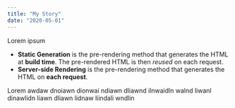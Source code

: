 ```yaml
---
title: "My Story"
date: "2020-05-01"
---
```


Lorem ipsum

- **Static Generation** is the pre-rendering method that generates the HTML at **build time**. The pre-rendered HTML is then _reused_ on each request.
- **Server-side Rendering** is the pre-rendering method that generates the HTML on **each request**.

Lorem awdaw dnoiawn dionwai ndiawn dliawnd ilnwaidln walnd liwanl dinawlidn liawn dliawn lidnaw liindali wndlin

